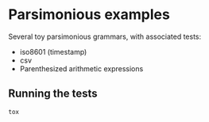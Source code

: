 # Parsimonious examples

Several toy parsimonious grammars, with associated tests:
- iso8601 (timestamp)
- csv
- Parenthesized arithmetic expressions

## Running the tests
```
tox
```
